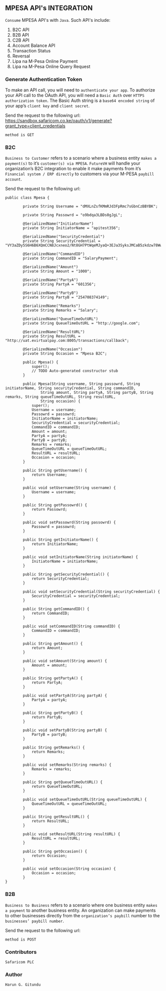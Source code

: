 ## MPESA API's INTEGRATION

`Consume` MPESA API's with `Java`.
Such  API's include:

1. B2C API
2. B2B API
3. C2B API
4. Account Balance API
5. Transaction Status
6. Reversal
7. Lipa na M-Pesa Online Payment
8. Lipa na M-Pesa Online Query Request

### Generate Authentication Token

To make an API call, you will need to `authenticate your app`. To authorize your API call to the OAuth API, you will need a `Basic Auth` over `HTTPS authorization token`. The Basic Auth string is a `base64 encoded string` of your app’s `client key` and `client secret`.

Send the request to the following url: https://sandbox.safaricom.co.ke/oauth/v1/generate?grant_type=client_credentials

	method is GET
	
### B2C

`Business to Customer` refers to a scenario where a business entity `makes a payment(s)` to it’s `customer(s) via MPESA`. `FutureVH` will handle your organization’s  B2C integration to enable it make payments from it’s `Financial system / ERP directly` to  customers via your M-PESA `paybill account`.

Send the request to the following url: 


	public class Mpesa {
	
			private String Username = "dMXLnZsfKMmRJd3FpRmc7sGbnCzBBYBK";
		
			private String Passowrd = "o9bdqa3LBDs0gJgL";
		
			@SerializedName("InitiatorName")
			private String InitiatorName = "apitest356";
		
			@SerializedName("SecurityCredential")
			private String SecurityCredential = "VY3aZDy5S6H6B6XQmCCN8Jcxneo2/Nt8GH7PtWqeMJyaQ+3EJa3SyksJMCaB5zkdzw78WwRnXfqyLUadnWauG1s5Wluui7bmo+fad1FrN92z0Dtq4G9/gn5vOx+dUWcajH3gVMu48im1/7GS3zNLjqK227S7W4nCcBIBw+D5Ft9oblt2UOwGblXOxDkbmy7lRGe7xC2Rf7VZnmY/zIeicq70LDAPwjhWTFvY0ra1dWlPDxYIltJGbqDs86YaZbeqrZA1Bwh6eQN0BZCoWbf25dS8GhnZrFDUnJqqJRc5a04qtzz5ZnvppRDwZLmPr1kfrQ/s/196NtYMWeI1JG1qBQ==";
		
			@SerializedName("CommandID")
			private String CommandID = "SalaryPayment";
		
			@SerializedName("Amount")
			private String Amount = "1000";
		
			@SerializedName("PartyA")
			private String PartyA = "601356";
		
			@SerializedName("PartyB")
			private String PartyB = "254708374149";
		
			@SerializedName("Remarks")
			private String Remarks = "Salary";
		
			@SerializedName("QueueTimeOutURL")
			private String QueueTimeOutURL = "http://google.com";
		
			@SerializedName("ResultURL")
			private String ResultURL = "http://uat.evirtualpay.com:8005/transactions/callback";
		
			@SerializedName("Occasion")
			private String Occasion = "Mpesa B2C";
		
			public Mpesa() {
				super();
				// TODO Auto-generated constructor stub
			}
		
			public Mpesa(String username, String passowrd, String initiatorName, String securityCredential, String commandID,
					String amount, String partyA, String partyB, String remarks, String queueTimeOutURL, String resultURL,
					String occasion) {
				super();
				Username = username;
				Passowrd = passowrd;
				InitiatorName = initiatorName;
				SecurityCredential = securityCredential;
				CommandID = commandID;
				Amount = amount;
				PartyA = partyA;
				PartyB = partyB;
				Remarks = remarks;
				QueueTimeOutURL = queueTimeOutURL;
				ResultURL = resultURL;
				Occasion = occasion;
			}
		
			public String getUsername() {
				return Username;
			}
		
			public void setUsername(String username) {
				Username = username;
			}
		
			public String getPassowrd() {
				return Passowrd;
			}
		
			public void setPassowrd(String passowrd) {
				Passowrd = passowrd;
			}
		
			public String getInitiatorName() {
				return InitiatorName;
			}
		
			public void setInitiatorName(String initiatorName) {
				InitiatorName = initiatorName;
			}
		
			public String getSecurityCredential() {
				return SecurityCredential;
			}
		
			public void setSecurityCredential(String securityCredential) {
				SecurityCredential = securityCredential;
			}
		
			public String getCommandID() {
				return CommandID;
			}
		
			public void setCommandID(String commandID) {
				CommandID = commandID;
			}
		
			public String getAmount() {
				return Amount;
			}
		
			public void setAmount(String amount) {
				Amount = amount;
			}
		
			public String getPartyA() {
				return PartyA;
			}
		
			public void setPartyA(String partyA) {
				PartyA = partyA;
			}
		
			public String getPartyB() {
				return PartyB;
			}
		
			public void setPartyB(String partyB) {
				PartyB = partyB;
			}
		
			public String getRemarks() {
				return Remarks;
			}
		
			public void setRemarks(String remarks) {
				Remarks = remarks;
			}
		
			public String getQueueTimeOutURL() {
				return QueueTimeOutURL;
			}
		
			public void setQueueTimeOutURL(String queueTimeOutURL) {
				QueueTimeOutURL = queueTimeOutURL;
			}
		
			public String getResultURL() {
				return ResultURL;
			}
		
			public void setResultURL(String resultURL) {
				ResultURL = resultURL;
			}
		
			public String getOccasion() {
				return Occasion;
			}
		
			public void setOccasion(String occasion) {
				Occasion = occasion;
			}
	}
	
	
	
### B2B

`Business to Business` refers to a scenario where one business entity `makes a payment` to another business entity. An organization can make payments to other businesses directly from the `organization’s paybill` number to the `businesses’ paybill number`.

Send the request to the following url: 

	method is POST

### Contributors

    Safaricom PLC

### Author

    Harun G. Gitundu